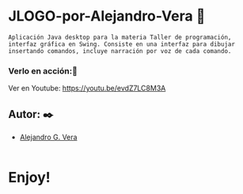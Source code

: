 # JLOGO-por-Alejandro-Vera 🚀
```
Aplicación Java desktop para la materia Taller de programación, 
interfaz gráfica en Swing. Consiste en una interfaz para dibujar 
insertando comandos, incluye narración por voz de cada comando.
```

### Verlo en acción:🔧
Ver en Youtube: https://youtu.be/evdZ7LC8M3A

## Autor: ✒️
* [Alejandro G. Vera](https://linkedin.com/in/alejandro-gonzalo-vera/)
<br/></br>
# Enjoy!
